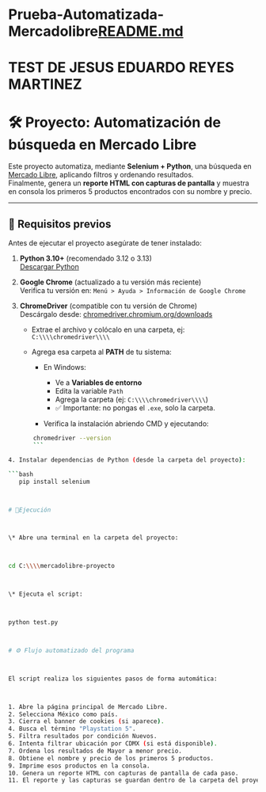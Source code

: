 # Prueba-Automatizada-Mercadolibre[README.md](https://github.com/user-attachments/files/22672186/README.md)
# TEST DE JESUS EDUARDO REYES MARTINEZ

# 🛠 Proyecto: Automatización de búsqueda en Mercado Libre

Este proyecto automatiza, mediante **Selenium + Python**, una búsqueda en [Mercado Libre](https://www.mercadolibre.com), aplicando filtros y ordenando resultados.  
Finalmente, genera un **reporte HTML con capturas de pantalla** y muestra en consola los primeros 5 productos encontrados con su nombre y precio.

---

## 📌 Requisitos previos

Antes de ejecutar el proyecto asegúrate de tener instalado:

1. **Python 3.10+** (recomendado 3.12 o 3.13)  
   [Descargar Python](https://www.python.org/downloads/)
2. **Google Chrome** (actualizado a tu versión más reciente)  
   Verifica tu versión en: `Menú > Ayuda > Información de Google Chrome`
3. **ChromeDriver** (compatible con tu versión de Chrome)  
   Descárgalo desde: [chromedriver.chromium.org/downloads](https://chromedriver.chromium.org/downloads)

   * Extrae el archivo y colócalo en una carpeta, ej: `C:\\\\chromedriver\\\\`
   * Agrega esa carpeta al **PATH** de tu sistema:

     * En Windows:

       * Ve a **Variables de entorno**
       * Edita la variable `Path`
       * Agrega la carpeta (ej: `C:\\\\chromedriver\\\\`)
       * ✅ Importante: no pongas el `.exe`, solo la carpeta.

     * Verifica la instalación abriendo CMD y ejecutando:

```bash
       chromedriver --version
       ```

4. Instalar dependencias de Python (desde la carpeta del proyecto):

```bash
   pip install selenium



# 📌Ejecución



\* Abre una terminal en la carpeta del proyecto:



cd C:\\\\mercadolibre-proyecto



\* Ejecuta el script:



python test.py



# ⚙️ Flujo automatizado del programa



El script realiza los siguientes pasos de forma automática:



1. Abre la página principal de Mercado Libre.
2. Selecciona México como país.
3. Cierra el banner de cookies (si aparece).
4. Busca el término "Playstation 5".
5. Filtra resultados por condición Nuevos.
6. Intenta filtrar ubicación por CDMX (si está disponible).
7. Ordena los resultados de Mayor a menor precio.
8. Obtiene el nombre y precio de los primeros 5 productos.
9. Imprime esos productos en la consola.
10. Genera un reporte HTML con capturas de pantalla de cada paso.
11. El reporte y las capturas se guardan dentro de la carpeta del proyecto.

